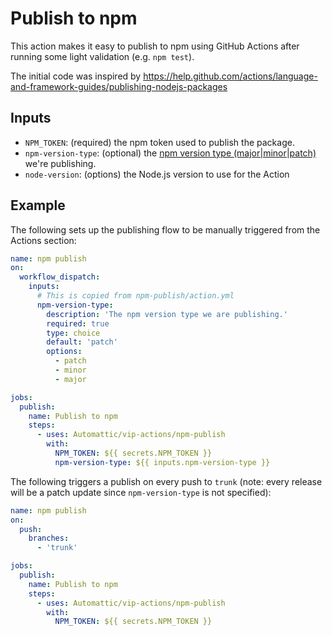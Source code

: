 # Publish to npm

This action makes it easy to publish to npm using GitHub Actions after running some light validation (e.g. `npm test`).

The initial code was inspired by https://help.github.com/actions/language-and-framework-guides/publishing-nodejs-packages

## Inputs

* `NPM_TOKEN`: (required) the npm token used to publish the package.
* `npm-version-type`: (optional) the [npm version type (major|minor|patch)](https://docs.npmjs.com/cli/v8/commands/npm-version) we're publishing.
* `node-version`: (options) the Node.js version to use for the Action

## Example

The following sets up the publishing flow to be manually triggered from the Actions section:

```yaml
name: npm publish
on:
  workflow_dispatch:
    inputs:
      # This is copied from npm-publish/action.yml
      npm-version-type:
        description: 'The npm version type we are publishing.'
        required: true
        type: choice
        default: 'patch'
        options:
          - patch
          - minor
          - major

jobs:
  publish:
    name: Publish to npm
    steps:
      - uses: Automattic/vip-actions/npm-publish
        with:
          NPM_TOKEN: ${{ secrets.NPM_TOKEN }}
          npm-version-type: ${{ inputs.npm-version-type }}
```

The following triggers a publish on every push to `trunk` (note: every release will be a patch update since `npm-version-type` is not specified):

```yaml
name: npm publish
on:
  push:
    branches:
      - 'trunk'

jobs:
  publish:
    name: Publish to npm
    steps:
      - uses: Automattic/vip-actions/npm-publish
        with:
          NPM_TOKEN: ${{ secrets.NPM_TOKEN }}
```
